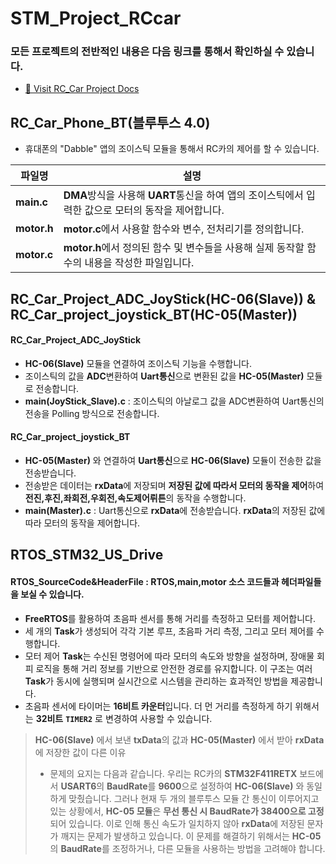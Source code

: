 # STM_Project_RCcar
### 모든 프로젝트의 전반적인 내용은 다음 링크를 통해서 확인하실 수 있습니다.
- [🚗 Visit RC_Car Project Docs](https://www.canva.com/design/DAGPbfohr20/pTF_LQDb0HObs8oqjEBFqg/view?utm_content=DAGPbfohr20&utm_campaign=designshare&utm_medium=link&utm_source=editor)   
## RC_Car_Phone_BT(블루투스 4.0)
- 휴대폰의 "Dabble" 앱의 조이스틱 모듈을 통해서 RC카의 제어를 할 수 있습니다.
  
| 파일명 | 설명|
| --- | --- |
| **main.c** |**DMA**방식을 사용해 **UART**통신을 하여 앱의 조이스틱에서 입력한 값으로 모터의 동작을 제어합니다.| 
| **motor.h** |**motor.c**에서 사용할 함수와 변수, 전처리기를 정의합니다.| 
| **motor.c** |**motor.h**에서 정의된 함수 및 변수들을 사용해 실제 동작할 함수의 내용을 작성한 파일입니다.| 


## RC_Car_Project_ADC_JoyStick(HC-06(Slave)) & RC_Car_project_joystick_BT(HC-05(Master))
####  **RC_Car_Project_ADC_JoyStick**
- **HC-06(Slave)** 모듈을 연결하여 조이스틱 기능을 수행합니다. 
- 조이스틱의 값을 **ADC**변환하여 **Uart통신**으로 변환된 값을 **HC-05(Master)** 모듈로 전송합니다.
- **main(JoyStick_Slave).c** : 조이스틱의 아날로그 값을 ADC변환하여 Uart통신의 전송을 Polling 방식으로 전송합니다.
#### **RC_Car_project_joystick_BT**
-  **HC-05(Master)** 와 연결하여 **Uart통신**으로 **HC-06(Slave)** 모듈이 전송한 값을 전송받습니다. 
- 전송받은 데이터는 **rxData**에 저장되며 **저장된 값에 따라서 모터의 동작을 제어**하여 **전진,후진,좌회전,우회전,속도제어뤼튼**의 동작을 수행합니다.
- **main(Master).c** : Uart통신으로 **rxData**에 전송받습니다. **rxData**의 저장된 값에 따라 모터의 동작을 제어합니다.
## RTOS_STM32_US_Drive
#### **RTOS_SourceCode&HeaderFile**  : RTOS,main,motor 소스 코드들과 헤더파일들을 보실 수 있습니다.
- **FreeRTOS**를 활용하여 초음파 센서를 통해 거리를 측정하고 모터를 제어합니다.
- 세 개의 **Task**가 생성되어 각각 기본 루프, 초음파 거리 측정, 그리고 모터 제어를 수행합니다.
- 모터 제어 **Task**는 수신된 명령어에 따라 모터의 속도와 방향을 설정하며, 장애물 회피 로직을 통해 거리 정보를 기반으로 안전한 경로를 유지합니다. 이 구조는 여러 **Task**가 동시에 실행되며 실시간으로 시스템을 관리하는 효과적인 방법을 제공합니다.
- 초음파 센서에 타이머는 **16비트 카운터**입니다. 더 먼 거리를 측정하게 하기 위해서는 **32비트** **`TIMER2`** 로 변경하여 사용할 수 있습니다.
  
>**HC-06(Slave)** 에서 보낸 **txData**의 값과 **HC-05(Master)** 에서 받아 **rxData**에 저장한 값이 다른 이유
>- 문제의 요지는 다음과 같습니다. 우리는 RC카의 **STM32F411RETX** 보드에서 **USART6**의 **BaudRate**를 **9600**으로 설정하여 **HC-06(Slave)** 와 동일하게 맞췄습니다. 그러나 현재 두 개의 블루투스 모듈 간 통신이 이루어지고 있는 상황에서, **HC-05 모듈**은 **무선 통신 시 BaudRate가 38400으로 고정**되어 있습니다. 이로 인해 통신 속도가 일치하지 않아 **rxData**에 저장된 문자가 깨지는 문제가 발생하고 있습니다. 이 문제를 해결하기 위해서는 **HC-05**의 **BaudRate**를 조정하거나, 다른 모듈을 사용하는 방법을 고려해야 합니다.
